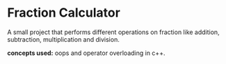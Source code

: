 # Fraction Calculator

A small project that performs different operations on fraction like addition, subtraction, multiplication and division.<br>

**concepts used:** oops and operator overloading in c++.  
